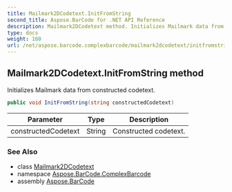 ```yaml
---
title: Mailmark2DCodetext.InitFromString
second_title: Aspose.BarCode for .NET API Reference
description: Mailmark2DCodetext method. Initializes Mailmark data from constructed codetext
type: docs
weight: 160
url: /net/aspose.barcode.complexbarcode/mailmark2dcodetext/initfromstring/
---
```

## Mailmark2DCodetext.InitFromString method

Initializes Mailmark data from constructed codetext.

```csharp
public void InitFromString(string constructedCodetext)
```

| Parameter | Type | Description |
| --- | --- | --- |
| constructedCodetext | String | Constructed codetext. |

### See Also

* class [Mailmark2DCodetext](../)
* namespace [Aspose.BarCode.ComplexBarcode](../../mailmark2dcodetext/)
* assembly [Aspose.BarCode](../../../)


